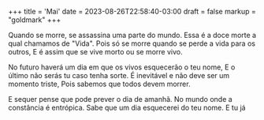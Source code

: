 +++
title = 'Mai'
date = 2023-08-26T22:58:40-03:00
draft = false
markup = "goldmark"
+++

Quando se morre, se assassina uma parte do mundo.
Essa é a doce morte a qual chamamos de "Vida".
Pois só se morre quando se perde a vida para os outros,
E é assim que se vive morto ou se morre vivo.

No futuro haverá um dia em que os vivos esquecerão o teu nome,
E o último não serás tu caso tenha sorte.
É inevitável e não deve ser um momento triste,
Pois sabemos que todos devem morrer.

E sequer pense que pode prever o dia de amanhã.
No mundo onde a constância é entrópica.
Sabe que um dia esquecerei do teu nome.
E tu já
